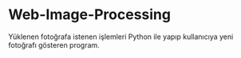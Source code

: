 # Web-Image-Processing
Yüklenen fotoğrafa istenen işlemleri Python ile yapıp kullanıcıya yeni fotoğrafı gösteren program.
